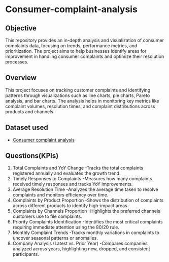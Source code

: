 # Consumer-complaint-analysis
## Objective
This repository provides an in-depth analysis and visualization of consumer complaints data, focusing on trends, performance metrics, and prioritization. The project aims to help businesses identify areas for improvement in handling consumer complaints and optimize their resolution processes.
## Overview
This project focuses on tracking customer complaints and identifying patterns through visualizations such as line charts, pie charts, Pareto analysis, and bar charts. The analysis helps in monitoring key metrics like complaint volumes, resolution times, and complaint distributions across products and channels.
## Dataset used
- <a href="https://github.com/SourabhaSekharRout/Consumer-complaint-analysis/blob/main/Consumer%20complaint%20analysis.xlsx">Consumer complaint analysis</a>
## Questions(KPIs)
1. Total Complaints and YoY Change
-Tracks the total complaints registered annually and evaluates the growth trend.
2. Timely Responses to Complaints
-Measures how many complaints received timely responses and tracks YoY improvements.
3. Average Resolution Time
-Analyzes the average time taken to resolve complaints and monitors efficiency over time.
4. Complaints by Product Proportion
-Shows the distribution of complaints across different products to identify high-impact areas.
5. Complaints by Channels Proportion
-Highlights the preferred channels customers use to file complaints.
6. Priority Complaints Identification
-Identifies the most critical complaints requiring immediate attention using the 80/20 rule.
7. Monthly Complaint Trends
-Tracks monthly variations in complaints to uncover seasonal patterns or anomalies.
8. Company Analysis (Latest vs. Prior Year)
-Compares companies analyzed across years, highlighting new, dropped, and consistent participants.
